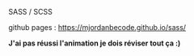 SASS / SCSS 

github pages : https://mjordanbecode.github.io/sass/

**J'ai pas réussi l'animation je dois réviser tout ça :)**
